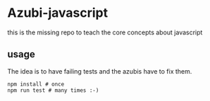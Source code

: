 Azubi-javascript
================

this is the missing repo to teach the core concepts about javascript


usage
---------

The idea is to have failing tests and the azubis have to fix them.

    npm install # once
    npm run test # many times :-)


